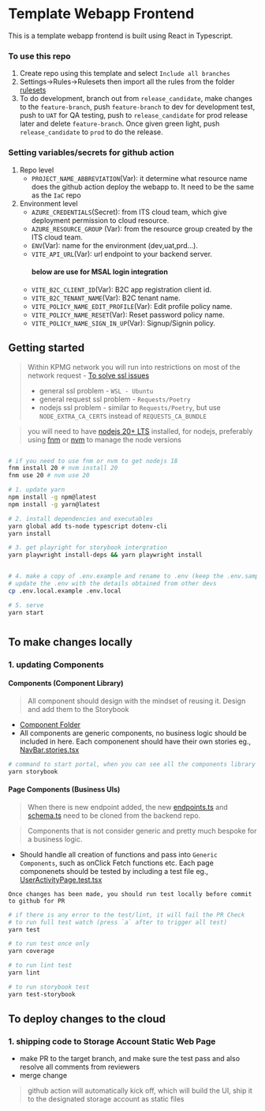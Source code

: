 # Template Webapp Frontend

This is a template webapp frontend is built using React in Typescript.

### To use this repo
1. Create repo using this template and select `Include all branches`
2. Settings->Rules->Rulesets then import all the rules from the folder [rulesets](./rulesets)
3. To do development, branch out from `release_candidate`, make changes to the `feature-branch`, push `feature-branch` to dev for development test, push to `UAT` for QA testing, push to `release_candidate` for prod release later and delete `feature-branch`. Once given green light, push `release_candidate` to `prod` to do the release. 

### Setting variables/secrets for github action
1. Repo level 
   - `PROJECT_NAME_ABBREVIATION`(Var): it determine what resource name does the github action deploy the webapp to. It need to be the same as the `IaC` repo
2. Environment level
   - `AZURE_CREDENTIALS`(Secret): from ITS cloud team, which give deployment permission to cloud resource.
   - `AZURE_RESOURCE_GROUP` (Var): from the resource group created by the ITS cloud team.
   - `ENV`(Var): name for the environment (dev,uat,prd...).
   - `VITE_API_URL`(Var): url endpoint to your backend server.
        #### below are use for MSAL login integration
   - `VITE_B2C_CLIENT_ID`(Var): B2C app registration client id.
   - `VITE_B2C_TENANT_NAME`(Var): B2C tenant name.
   - `VITE_POLICY_NAME_EDIT_PROFILE`(Var): Edit profile policy name.
   - `VITE_POLICY_NAME_RESET`(Var): Reset password policy name.
   - `VITE_POLICY_NAME_SIGN_IN_UP`(Var): Signup/Signin policy.


## Getting started
> Within KPMG network you will run into restrictions on most of the network request - [To solve ssl issues](https://dlh-portal.kpmg.co.nz/docs/docs/Guides%20and%20Training/KPMG/certs#wsl---ubuntu)
>  - general ssl problem - `WSL - Ubuntu`
>  - general request ssl problem - `Requests/Poetry`
>  - nodejs ssl problem - similar to `Requests/Poetry`, but use `NODE_EXTRA_CA_CERTS` instead of `REQUESTS_CA_BUNDLE`

> you will need to have [nodejs 20+ LTS](https://www.digitalocean.com/community/tutorials/how-to-install-node-js-on-ubuntu-20-04) installed, for nodejs, preferably using [fnm](https://github.com/Schniz/fnm) or [nvm](https://github.com/nvm-sh/nvm) to manage the node versions
> 


```bash

# if you need to use fnm or nvm to get nodejs 18
fnm install 20 # nvm install 20
fnm use 20 # nvm use 20

# 1. update yarn
npm install -g npm@latest
npm install -g yarn@latest

# 2. install dependencies and executables
yarn global add ts-node typescript dotenv-cli
yarn install

# 3. get playright for storybook intergration
yarn playwright install-deps && yarn playwright install


# 4. make a copy of .env.example and rename to .env (keep the .env.sample as it is and dont modify it)
# update the .env with the details obtained from other devs
cp .env.local.example .env.local

# 5. serve
yarn start
```

#

## To make changes locally

### 1. updating Components 

#### Components (Component Library)

> All component should design with the mindset of reusing it. Design and add them to the Storybook

- [Component Folder](src/components)
- All components are generic components, no business logic should be included in here. Each componenent should have their own stories eg., [NavBar.stories.tsx](src/components/global/__stories__/NavBar.stories.tsx)

```bash
# command to start portal, when you can see all the components library object and develop stories for your generic component
yarn storybook
```

#### Page Components (Business UIs)
> When there is new endpoint added, the new [endpoints.ts](src/shared/endpoints.ts) and [schema.ts](src/shared/schema.ts) need to be cloned from the backend repo.

> Components that is not consider generic and pretty much bespoke for a business logic.

- Should handle all creation of functions and pass into `Generic Components`, such as onClick Fetch functions etc. Each page componenets should be tested by including a test file eg., [UserActivityPage.test.tsx](src/pages/__tests__/UserActivityPage.test.tsx)

`Once changes has been made, you should run test locally before commit to github for PR`

```bash
# if there is any error to the test/lint, it will fail the PR Check
# to run full test watch (press `a` after to trigger all test)
yarn test 

# to run test once only
yarn coverage

# to run lint test 
yarn lint

# to run storybook test 
yarn test-storybook
```

##

## To deploy changes to the cloud

### 1. shipping code to Storage Account Static Web Page

- make PR to the target branch, and make sure the test pass and also resolve all comments from reviewers
- merge change

> github action will automatically kick off, which will build the UI, ship it to the designated storage account as static files
